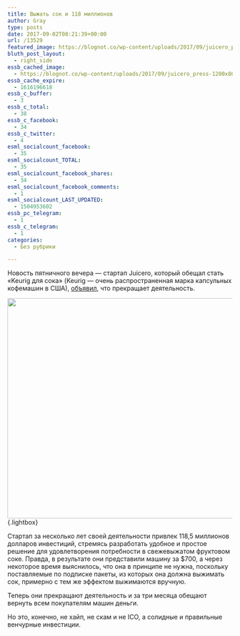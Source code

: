 ```yaml
---
title: Выжать сок и 118 миллионов
author: Gray
type: posts
date: 2017-09-02T08:21:39+00:00
url: /13529
featured_image: https://blognot.co/wp-content/uploads/2017/09/juicero_press-1200x800.jpg
bluth_post_layout:
  - right_side
essb_cached_image:
  - https://blognot.co/wp-content/uploads/2017/09/juicero_press-1200x800.jpg
essb_cache_expire:
  - 1616196618
essb_c_buffer:
  - 3
essb_c_total:
  - 38
essb_c_facebook:
  - 34
essb_c_twitter:
  - 4
esml_socialcount_facebook:
  - 35
esml_socialcount_TOTAL:
  - 35
esml_socialcount_facebook_shares:
  - 34
esml_socialcount_facebook_comments:
  - 1
esml_socialcount_LAST_UPDATED:
  - 1504953602
essb_pc_telegram:
  - 1
essb_c_telegram:
  - 1
categories:
  - Без рубрики

---
```








Новость пятничного вечера — стартап Juicero, который обещал стать &#171;Keurig для сока&#187; (Keurig — очень распространенная марка капсульных кофемашин в США), [объявил][1], что прекращает деятельность.

[<img data-attachment-id="13530" data-permalink="https://blognot.co/13529/juicero_press-1200x800" data-orig-file="https://i0.wp.com/blognot.co/wp-content/uploads/2017/09/juicero_press-1200x800.jpg?fit=960%2C640&ssl=1" data-orig-size="960,640" data-comments-opened="1" data-image-meta="{&quot;aperture&quot;:&quot;0&quot;,&quot;credit&quot;:&quot;&quot;,&quot;camera&quot;:&quot;&quot;,&quot;caption&quot;:&quot;&quot;,&quot;created_timestamp&quot;:&quot;0&quot;,&quot;copyright&quot;:&quot;&quot;,&quot;focal_length&quot;:&quot;0&quot;,&quot;iso&quot;:&quot;0&quot;,&quot;shutter_speed&quot;:&quot;0&quot;,&quot;title&quot;:&quot;&quot;,&quot;orientation&quot;:&quot;0&quot;}" data-image-title="juicero_press-1200&#215;800" data-image-description="" data-medium-file="https://i0.wp.com/blognot.co/wp-content/uploads/2017/09/juicero_press-1200x800.jpg?fit=300%2C200&ssl=1" data-large-file="https://i0.wp.com/blognot.co/wp-content/uploads/2017/09/juicero_press-1200x800.jpg?fit=740%2C493&ssl=1" class="aligncenter wp-image-13530 size-full" src="https://i0.wp.com/blognot.co/wp-content/uploads/2017/09/juicero_press-1200x800.jpg?resize=740%2C493&#038;ssl=1" alt="" width="740" height="493" data-wp-pid="13530" srcset="https://i0.wp.com/blognot.co/wp-content/uploads/2017/09/juicero_press-1200x800.jpg?w=960&ssl=1 960w, https://i0.wp.com/blognot.co/wp-content/uploads/2017/09/juicero_press-1200x800.jpg?resize=300%2C200&ssl=1 300w, https://i0.wp.com/blognot.co/wp-content/uploads/2017/09/juicero_press-1200x800.jpg?resize=768%2C512&ssl=1 768w, https://i0.wp.com/blognot.co/wp-content/uploads/2017/09/juicero_press-1200x800.jpg?resize=700%2C467&ssl=1 700w, https://i0.wp.com/blognot.co/wp-content/uploads/2017/09/juicero_press-1200x800.jpg?resize=800%2C533&ssl=1 800w" sizes="(max-width: 740px) 100vw, 740px" data-recalc-dims="1" />][2]{.lightbox}

Стартап за несколько лет своей деятельности привлек 118,5 миллионов долларов инвестиций, стремясь разработать удобное и простое решение для удовлетворения потребности в свежевыжатом фруктовом соке. Правда, в результате они представили машину за $700, а через некоторое время выяснилось, что она в принципе не нужна, поскольку поставляемые по подписке пакеты, из которых она должна выжимать сок, примерно с тем же эффектом выжимаются вручную.

Теперь они прекращают деятельность и за три месяца обещают вернуть всем покупателям машин деньги.

Но это, конечно, не хайп, не скам и не ICO, а солидные и правильные венчурные инвестиции.

 [1]: https://www.juicero.com/company-news/
 [2]: https://i0.wp.com/blognot.co/wp-content/uploads/2017/09/juicero_press-1200x800.jpg?ssl=1